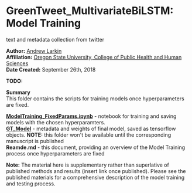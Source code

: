 # GreenTweet_MultivariateBiLSTM: Model Training
text and metadata collection from twitter

**Author:** [Andrew Larkin](https://www.linkedin.com/in/andrew-larkin-525ba3b5/) <br>
**Affiliation:** [Oregon State University, College of Public Health and Human Sciences](https://health.oregonstate.edu/) <br>
**Date Created:** September 26th, 2018 <br>

**TODO:** <br>

**Summary**<br> This folder contains the scripts for training models once hyperparameters are fixed.  

[**ModelTraining_FixedParams.ipynb**](./ModelTraining_FixedParams.ipynb) - notebook for training and saving models with the chosen hyperparamters.  <br>
[**GT_Model**](./GT_Model) - metadata and weights of final model, saved as tensorflow objects.  **NOTE:** this folder won't be available until the corresponding manuscript is published <br>
**Reamde.md** - this document, providing an overview of the Model Training process once hyperparameters are fixed

**Note:** The material here is supplementary rather than superlative of published methods and results (insert link once published).  Please see the published materials for a comprehensive description of the model training and testing process.

